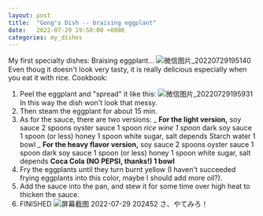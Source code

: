 ```yaml
---
layout: post
title:  "Gong's Dish -- braising eggplant"
date:   2022-07-29 19:50:00 +0800
categories: my_dishes
---
```

My first specialty dishes: Braising eggplant...
![微信图片_20220729195140](https://user-images.githubusercontent.com/60023638/181752931-acc691d9-40ce-4473-a430-7b718fe8080e.jpg)
Even thoug it doesn't look very tasty, it is really delicious especially when you eat it with rice.
Cookbook:
1. Peel the eggplant and "spread" it like this:
![微信图片_20220729195931](https://user-images.githubusercontent.com/60023638/181754030-b8e16528-bf0d-40c0-a9ec-ffd90aff2e41.jpg)
In this way the dish won't look that messy.
2. Then steam the eggplant for about 15 min.
3. As for the sauce, there are two versions:
   _ **For the light version,**
     soy sauce                        2 spoons
     oyster sauce                     1 spoon
     _rice wine_                      _1 spoon_
     dark soy sauce                   1 spoon (or less)
     honey                            1 spoon
     white sugar, salt                depends
     Starch water                     1 bowl
   _ **For the heavy flavor version,**
     soy sauce                        2 spoons
     oyster sauce                     1 spoon
     dark soy sauce                   1 spoon (or less)
     honey                            1 spoon
     white sugar, salt                depends
     **Coca Cola (NO PEPSI, thanks!)  1 bowl**
4. Fry the eggplants until they turn burnt yellow (I haven't succeeded frying eggplants into this color, maybe I should add more oil?).
5. Add the sauce into the pan, and stew it for some time over high heat to thicken the sauce.
6. FINISHED
![屏幕截图 2022-07-29 202452](https://user-images.githubusercontent.com/60023638/181757866-87036e1a-f097-4ce0-b724-e3008a9b6ad0.jpg)
さ、やてみろ！
